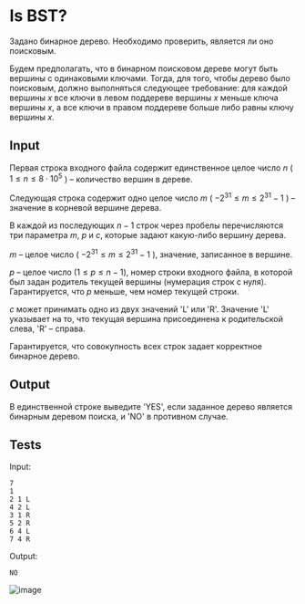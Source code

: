 # Is BST?
Задано бинарное дерево. Необходимо проверить, является ли оно поисковым.

Будем предполагать, что в бинарном поисковом дереве могут быть вершины с одинаковыми ключами. Тогда, для того, чтобы дерево было поисковым, должно выполняться следующее требование: для каждой вершины $x$ все ключи в левом поддереве вершины $x$ меньше ключа вершины $x$, а все ключи в правом поддереве больше либо равны ключу вершины $x$.

## Input
Первая строка входного файла содержит единственное целое число $n$ ( $1\leq n\leq 8\cdot 10^5$ ) – количество вершин в дереве.

Следующая строка содержит одно целое число $m$ ( $-2^{31} \leq m \leq 2^{31} - 1$ ) – значение в корневой вершине дерева.

В каждой из последующих $n - 1$ строк через пробелы перечисляются три параметра $m$, $p$ и $c$, которые задают какую-либо вершину дерева.

$m$ – целое число ( $-2^{31} \leq m \leq 2^{31} - 1$ ), значение, записанное в вершине.

$p$ – целое число ($1 \leq p \leq n - 1$), номер строки входного файла, в которой был задан родитель текущей вершины (нумерация строк с нуля). Гарантируется, что $p$ меньше, чем номер текущей строки.

$c$ может принимать одно из двух значений 'L' или 'R'. Значение 'L' указывает на то, что текущая вершина присоединена к родительской слева, 'R' – справа.

Гарантируется, что совокупность всех строк задает корректное бинарное дерево.

## Output
В единственной строке выведите 'YES', если заданное дерево является бинарным деревом поиска, и 'NO' в противном случае.

## Tests
Input:
```
7
1
2 1 L
4 2 L
3 1 R
5 2 R
6 4 L
7 4 R
```
Output:
```
NO
```
![image](https://user-images.githubusercontent.com/93089691/209362083-a9aecd17-01d6-4c21-87e5-33019de8fc6a.png)

